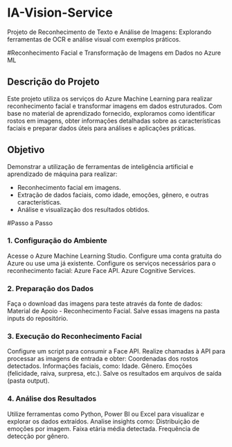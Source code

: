 # IA-Vision-Service
Projeto de Reconhecimento de Texto e Análise de Imagens: Explorando ferramentas de OCR e análise visual com exemplos práticos.

#Reconhecimento Facial e Transformação de Imagens em Dados no Azure ML
## Descrição do Projeto

Este projeto utiliza os serviços do Azure Machine Learning para realizar reconhecimento facial e transformar imagens em dados estruturados. Com base no material de aprendizado fornecido, exploramos como identificar rostos em imagens, obter informações detalhadas sobre as características faciais e preparar dados úteis para análises e aplicações práticas.

## Objetivo


Demonstrar a utilização de ferramentas de inteligência artificial e aprendizado de máquina para realizar:

  * Reconhecimento facial em imagens.
  * Extração de dados faciais, como idade, emoções, gênero, e outras características.
  * Análise e visualização dos resultados obtidos.

#Passo a Passo

### 1. Configuração do Ambiente

Acesse o Azure Machine Learning Studio.
Configure uma conta gratuita do Azure ou use uma já existente.
Configure os serviços necessários para o reconhecimento facial:
Azure Face API.
Azure Cognitive Services.

 ### 2. Preparação dos Dados

Faça o download das imagens para teste através da fonte de dados:
Material de Apoio - Reconhecimento Facial.
Salve essas imagens na pasta inputs do repositório.

### 3. Execução do Reconhecimento Facial

Configure um script para consumir a Face API.
Realize chamadas à API para processar as imagens de entrada e obter:
Coordenadas dos rostos detectados.
Informações faciais, como:
Idade.
Gênero.
Emoções (felicidade, raiva, surpresa, etc.).
Salve os resultados em arquivos de saída (pasta output).

### 4. Análise dos Resultados

Utilize ferramentas como Python, Power BI ou Excel para visualizar e explorar os dados extraídos.
Analise insights como:
Distribuição de emoções por imagem.
Faixa etária média detectada.
Frequência de detecção por gênero.

